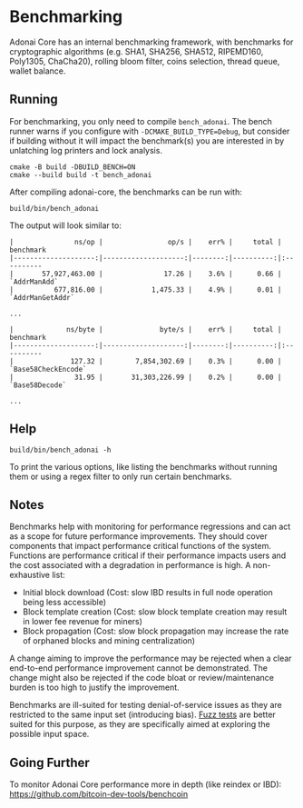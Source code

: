 Benchmarking
============

Adonai Core has an internal benchmarking framework, with benchmarks
for cryptographic algorithms (e.g. SHA1, SHA256, SHA512, RIPEMD160, Poly1305, ChaCha20), rolling bloom filter, coins selection,
thread queue, wallet balance.

Running
---------------------

For benchmarking, you only need to compile `bench_adonai`.  The bench runner
warns if you configure with `-DCMAKE_BUILD_TYPE=Debug`, but consider if building without
it will impact the benchmark(s) you are interested in by unlatching log printers
and lock analysis.

    cmake -B build -DBUILD_BENCH=ON
    cmake --build build -t bench_adonai

After compiling adonai-core, the benchmarks can be run with:

    build/bin/bench_adonai

The output will look similar to:
```
|               ns/op |                op/s |    err% |     total | benchmark
|--------------------:|--------------------:|--------:|----------:|:----------
|       57,927,463.00 |               17.26 |    3.6% |      0.66 | `AddrManAdd`
|          677,816.00 |            1,475.33 |    4.9% |      0.01 | `AddrManGetAddr`

...

|             ns/byte |              byte/s |    err% |     total | benchmark
|--------------------:|--------------------:|--------:|----------:|:----------
|              127.32 |        7,854,302.69 |    0.3% |      0.00 | `Base58CheckEncode`
|               31.95 |       31,303,226.99 |    0.2% |      0.00 | `Base58Decode`

...
```

Help
---------------------

    build/bin/bench_adonai -h

To print the various options, like listing the benchmarks without running them
or using a regex filter to only run certain benchmarks.

Notes
---------------------

Benchmarks help with monitoring for performance regressions and can act as a
scope for future performance improvements. They should cover components that
impact performance critical functions of the system. Functions are performance
critical if their performance impacts users and the cost associated with a
degradation in performance is high. A non-exhaustive list:

- Initial block download (Cost: slow IBD results in full node operation being
  less accessible)
- Block template creation (Cost: slow block template creation may result in
  lower fee revenue for miners)
- Block propagation (Cost: slow block propagation may increase the rate of
  orphaned blocks and mining centralization)

A change aiming to improve the performance may be rejected when a clear
end-to-end performance improvement cannot be demonstrated. The change might
also be rejected if the code bloat or review/maintenance burden is too high to
justify the improvement.

Benchmarks are ill-suited for testing denial-of-service issues as they are
restricted to the same input set (introducing bias). [Fuzz
tests](/doc/fuzzing.md) are better suited for this purpose, as they are
specifically aimed at exploring the possible input space.

Going Further
--------------------

To monitor Adonai Core performance more in depth (like reindex or IBD): https://github.com/bitcoin-dev-tools/benchcoin

